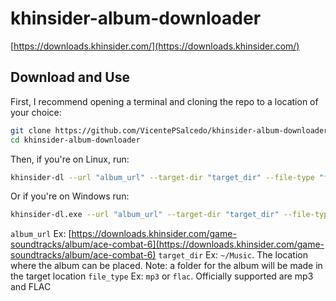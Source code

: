 # khinsider-album-downloader
[https://downloads.khinsider.com/](https://downloads.khinsider.com/)
## Download and Use
First, I recommend opening a terminal and cloning the repo to a location of your choice:
```bash
git clone https://github.com/VicentePSalcedo/khinsider-album-downloader.git
cd khinsider-album-downloader
```
Then, if you're on Linux, run:
```bash
khinsider-dl --url "album_url" --target-dir "target_dir" --file-type "file_type"
```
Or if you're on Windows run:
```bash
khinsider-dl.exe --url "album_url" --target-dir "target_dir" --file-type "file_type"
```
`album_url` Ex: [https://downloads.khinsider.com/game-soundtracks/album/ace-combat-6](https://downloads.khinsider.com/game-soundtracks/album/ace-combat-6)
`target_dir` Ex: `~/Music`. The location where the album can be placed. Note: a folder for the album will be made in the target location
`file_type` Ex: `mp3` or `flac`. Officially supported are mp3 and FLAC
